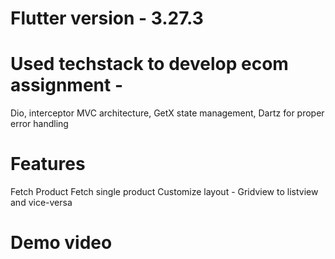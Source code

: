 # Flutter version - 3.27.3

# Used techstack to develop ecom assignment - 

Dio, interceptor
MVC architecture, 
GetX state management, 
Dartz for proper error handling

# Features
Fetch Product
Fetch single product
Customize layout - Gridview to listview and vice-versa

# Demo video 

